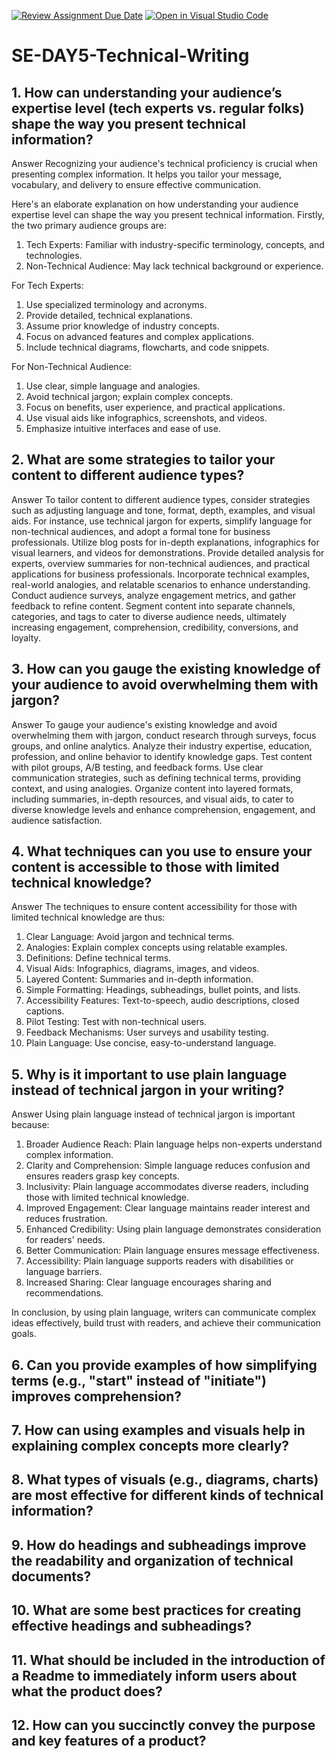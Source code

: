 [![Review Assignment Due Date](https://classroom.github.com/assets/deadline-readme-button-22041afd0340ce965d47ae6ef1cefeee28c7c493a6346c4f15d667ab976d596c.svg)](https://classroom.github.com/a/zsAR-pyY)
[![Open in Visual Studio Code](https://classroom.github.com/assets/open-in-vscode-2e0aaae1b6195c2367325f4f02e2d04e9abb55f0b24a779b69b11b9e10269abc.svg)](https://classroom.github.com/online_ide?assignment_repo_id=16230345&assignment_repo_type=AssignmentRepo)
# SE-DAY5-Technical-Writing
## 1. How can understanding your audience’s expertise level (tech experts vs. regular folks) shape the way you present technical information?
Answer 
Recognizing your audience's technical proficiency is crucial when presenting complex information. It helps you tailor your message, vocabulary, and delivery to ensure effective communication.

Here's an elaborate explanation on how understanding your audience expertise level can shape the way you present technical information. Firstly, the two primary audience groups are:
1. Tech Experts: Familiar with industry-specific terminology, concepts, and technologies.
2. Non-Technical Audience: May lack technical background or experience.

For Tech Experts:
1. Use specialized terminology and acronyms.
2. Provide detailed, technical explanations.
3. Assume prior knowledge of industry concepts.
4. Focus on advanced features and complex applications.
5. Include technical diagrams, flowcharts, and code snippets.

For Non-Technical Audience:
1. Use clear, simple language and analogies.
2. Avoid technical jargon; explain complex concepts.
3. Focus on benefits, user experience, and practical applications.
4. Use visual aids like infographics, screenshots, and videos.
5. Emphasize intuitive interfaces and ease of use.


## 2. What are some strategies to tailor your content to different audience types?
Answer
To tailor content to different audience types, consider strategies such as adjusting language and tone, format, depth, examples, and visual aids. 
For instance, use technical jargon for experts, simplify language for non-technical audiences, and adopt a formal tone for business professionals. 
Utilize blog posts for in-depth explanations, infographics for visual learners, and videos for demonstrations. 
Provide detailed analysis for experts, overview summaries for non-technical audiences, and practical applications for business professionals. 
Incorporate technical examples, real-world analogies, and relatable scenarios to enhance understanding. 
Conduct audience surveys, analyze engagement metrics, and gather feedback to refine content. 
Segment content into separate channels, categories, and tags to cater to diverse audience needs, ultimately increasing engagement, comprehension, credibility, conversions, and loyalty.


## 3. How can you gauge the existing knowledge of your audience to avoid overwhelming them with jargon?
Answer 
To gauge your audience's existing knowledge and avoid overwhelming them with jargon, conduct research through surveys, focus groups, and online analytics.
Analyze their industry expertise, education, profession, and online behavior to identify knowledge gaps. 
Test content with pilot groups, A/B testing, and feedback forms. 
Use clear communication strategies, such as defining technical terms, providing context, and using analogies. 
Organize content into layered formats, including summaries, in-depth resources, and visual aids, to cater to diverse knowledge levels and enhance comprehension, engagement, and audience satisfaction.

## 4. What techniques can you use to ensure your content is accessible to those with limited technical knowledge?
Answer 
The techniques to ensure content accessibility for those with limited technical knowledge are thus:
1. Clear Language: Avoid jargon and technical terms.
2. Analogies: Explain complex concepts using relatable examples.
3. Definitions: Define technical terms.
4. Visual Aids: Infographics, diagrams, images, and videos.
5. Layered Content: Summaries and in-depth information.
6. Simple Formatting: Headings, subheadings, bullet points, and lists.
7. Accessibility Features: Text-to-speech, audio descriptions, closed captions.
8. Pilot Testing: Test with non-technical users.
9. Feedback Mechanisms: User surveys and usability testing.
10. Plain Language: Use concise, easy-to-understand language.


## 5. Why is it important to use plain language instead of technical jargon in your writing?
Answer
Using plain language instead of technical jargon is important because:
1. Broader Audience Reach: Plain language helps non-experts understand complex information.
2. Clarity and Comprehension: Simple language reduces confusion and ensures readers grasp key concepts.
3. Inclusivity: Plain language accommodates diverse readers, including those with limited technical knowledge.
4. Improved Engagement: Clear language maintains reader interest and reduces frustration.
5. Enhanced Credibility: Using plain language demonstrates consideration for readers' needs.
6. Better Communication: Plain language ensures message effectiveness.
7. Accessibility: Plain language supports readers with disabilities or language barriers.
8. Increased Sharing: Clear language encourages sharing and recommendations.

In conclusion, by using plain language, writers can communicate complex ideas effectively, build trust with readers, and achieve their communication goals.


## 6. Can you provide examples of how simplifying terms (e.g., "start" instead of "initiate") improves comprehension?


## 7. How can using examples and visuals help in explaining complex concepts more clearly?


## 8. What types of visuals (e.g., diagrams, charts) are most effective for different kinds of technical information?


## 9. How do headings and subheadings improve the readability and organization of technical documents?


## 10. What are some best practices for creating effective headings and subheadings?


## 11. What should be included in the introduction of a Readme to immediately inform users about what the product does?


## 12. How can you succinctly convey the purpose and key features of a product?
